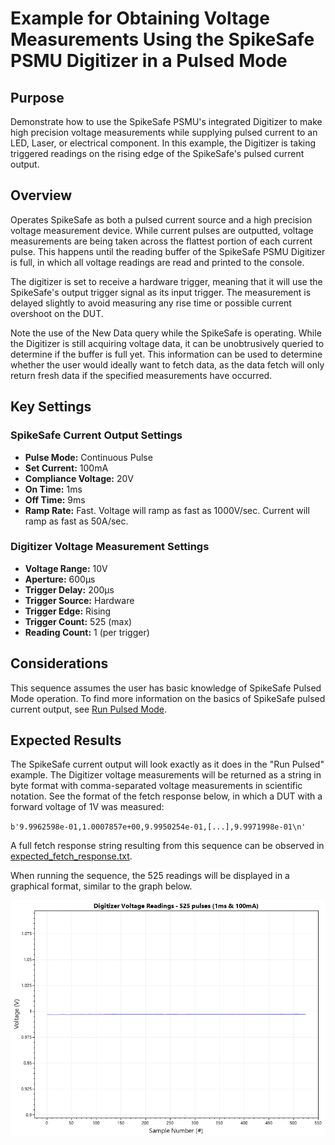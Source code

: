 # Example for Obtaining Voltage Measurements Using the SpikeSafe PSMU Digitizer in a Pulsed Mode

## Purpose
Demonstrate how to use the SpikeSafe PSMU's integrated Digitizer to make high precision voltage measurements while supplying pulsed current to an LED, Laser, or electrical component. In this example, the Digitizer is taking triggered readings on the rising edge of the SpikeSafe's pulsed current output.

## Overview 
Operates SpikeSafe as both a pulsed current source and a high precision voltage measurement device. While current pulses are outputted, voltage measurements are being taken across the flattest portion of each current pulse. This happens until the reading buffer of the SpikeSafe PSMU Digitizer is full, in which all voltage readings are read and printed to the console.

The digitizer is set to receive a hardware trigger, meaning that it will use the SpikeSafe's output trigger signal as its input trigger. The measurement is delayed slightly to avoid measuring any rise time or possible current overshoot on the DUT.

Note the use of the New Data query while the SpikeSafe is operating. While the Digitizer is still acquiring voltage data, it can be unobtrusively queried to determine if the buffer is full yet. This information can be used to determine whether the user would ideally want to fetch data, as the data fetch will only return fresh data if the specified measurements have occurred.

## Key Settings

### SpikeSafe Current Output Settings
- **Pulse Mode:** Continuous Pulse
- **Set Current:** 100mA
- **Compliance Voltage:** 20V
- **On Time:** 1ms
- **Off Time:** 9ms
- **Ramp Rate:** Fast. Voltage will ramp as fast as 1000V/sec. Current will ramp as fast as 50A/sec.

### Digitizer Voltage Measurement Settings
- **Voltage Range:** 10V
- **Aperture:** 600µs
- **Trigger Delay:** 200µs
- **Trigger Source:** Hardware
- **Trigger Edge:** Rising
- **Trigger Count:** 525 (max)
- **Reading Count:** 1 (per trigger)

## Considerations
This sequence assumes the user has basic knowledge of SpikeSafe Pulsed Mode operation. To find more information on the basics of SpikeSafe pulsed current output, see [Run Pulsed Mode](../../RunSpikeSafeOperatingModes/RunPulsed).

## Expected Results
The SpikeSafe current output will look exactly as it does in the "Run Pulsed" example. The Digitizer voltage measurements will be returned as a string in byte format with comma-separated voltage measurements in scientific notation. See the format of the fetch response below, in which a DUT with a forward voltage of 1V was measured:

`b'9.9962598e-01,1.0007857e+00,9.9950254e-01,[...],9.9971998e-01\n'`

A full fetch response string resulting from this sequence can be observed in [expected_fetch_response.txt](expected_fetch_response.txt).

When running the sequence, the 525 readings will be displayed in a graphical format, similar to the graph below.

![](pulsed_voltage_readings.png)